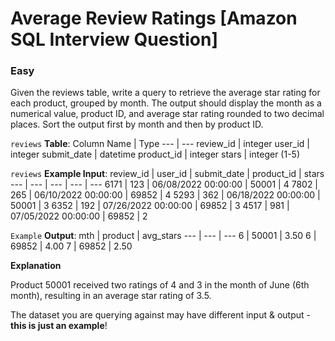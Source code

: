 # Average Review Ratings [Amazon SQL Interview Question]

### Easy

Given the reviews table, write a query to retrieve the average star rating for each product, grouped by month. The output should display the month as a numerical value, product ID, and average star rating rounded to two decimal places. Sort the output first by month and then by product ID.

`reviews` **Table**:
Column Name	| Type
--- | --- 
review_id	| integer
user_id	| integer
submit_date	| datetime
product_id	| integer
stars	| integer (1-5)

`reviews` **Example Input**:
review_id	| user_id	| submit_date	| product_id	| stars
--- | --- | --- | --- | ---
6171	| 123	| 06/08/2022 00:00:00	| 50001	| 4
7802	| 265	| 06/10/2022 00:00:00	| 69852	| 4
5293	| 362	| 06/18/2022 00:00:00	| 50001	| 3
6352	| 192	| 07/26/2022 00:00:00	| 69852	| 3
4517	| 981	| 07/05/2022 00:00:00	| 69852	| 2

`Example` **Output**:
mth	| product	| avg_stars
--- | --- | ---
6	| 50001	| 3.50
6	| 69852	| 4.00
7	| 69852	| 2.50

**Explanation**

Product 50001 received two ratings of 4 and 3 in the month of June (6th month), resulting in an average star rating of 3.5.

The dataset you are querying against may have different input & output - **this is just an example**!
